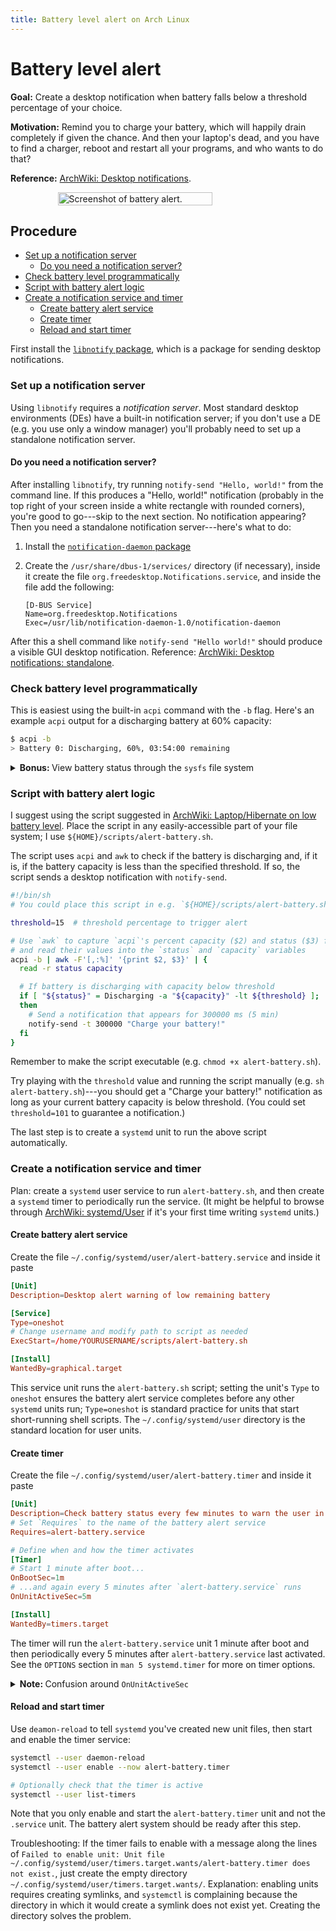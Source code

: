 ```yaml
---
title: Battery level alert on Arch Linux
---
```


# Battery level alert 

**Goal:** Create a desktop notification when battery falls below a threshold percentage of your choice.

**Motivation:** Remind you to charge your battery, which will happily drain completely if given the chance.
And then your laptop's dead, and you have to find a charger, reboot and restart all your programs, and who wants to do that?

**Reference:** [ArchWiki: Desktop notifications](https://wiki.archlinux.org/title/Desktop_notifications).

<div style="display: flex; justify-content: center; width: 100%;">
  <image src="/assets/images/arch/alert-battery.png" alt="Screenshot of battery alert." width="70%" />
</div>

## Procedure
<!-- vim-markdown-toc GFM -->

* [Set up a notification server](#set-up-a-notification-server)
  * [Do you need a notification server?](#do-you-need-a-notification-server)
* [Check battery level programmatically](#check-battery-level-programmatically)
* [Script with battery alert logic](#script-with-battery-alert-logic)
* [Create a notification service and timer](#create-a-notification-service-and-timer)
  * [Create battery alert service](#create-battery-alert-service)
  * [Create timer](#create-timer)
  * [Reload and start timer](#reload-and-start-timer)

<!-- vim-markdown-toc -->

First install the [`libnotify` package](https://archlinux.org/packages/extra/x86_64/libnotify/), which is a package for sending desktop notifications.

### Set up a notification server

Using `libnotify` requires a *notification server*.
Most standard desktop environments (DEs) have a built-in notification server; if you don't use a DE (e.g. you use only a window manager) you'll probably need to set up a standalone notification server. 

#### Do you need a notification server?

After installing `libnotify`, try running `notify-send "Hello, world!"` from the command line.
If this produces a "Hello, world!" notification (probably in the top right of your screen inside a white rectangle with rounded corners), you're good to go---skip to the next section.
No notification appearing? 
Then you need a standalone notification server---here's what to do:

1. Install the [`notification-daemon` package](https://archlinux.org/packages/community/x86_64/notification-daemon/)
1. Create the `/usr/share/dbus-1/services/` directory (if necessary), inside it create the file `org.freedesktop.Notifications.service`, and inside the file add the following:

   ```
   [D-BUS Service]
   Name=org.freedesktop.Notifications
   Exec=/usr/lib/notification-daemon-1.0/notification-daemon
   ```

After this a shell command like `notify-send "Hello world!"` should produce a visible GUI desktop notification.
Reference: [ArchWiki: Desktop notifications: standalone](https://wiki.archlinux.org/title/Desktop_notifications#Standalone).

### Check battery level programmatically

This is easiest using the built-in `acpi` command with the `-b` flag.
Here's an example `acpi` output for a discharging battery at 60% capacity:

```sh
$ acpi -b
> Battery 0: Discharging, 60%, 03:54:00 remaining
```

<details>
  <summary>
  <strong>Bonus: </strong> View battery status through the <code class="language-plaintext highlighter-rouge">sysfs</code> file system
  </summary>

  <p>You can also interface with the battery using Linux’s <a href="https://en.wikipedia.org/wiki/Sysfs"><code class="language-plaintext highlighter-rouge">sysfs</code> file system</a>, which lives in the <code class="language-plaintext highlighter-rouge">/sys</code> directory.
  Battery information typically lives in the directory <code class="language-plaintext highlighter-rouge">/sys/class/power_supply/BAT0</code> (you might also have a <code class="language-plaintext highlighter-rouge">BAT1</code> directory if your laptop has two batteries installed).
  We’ll work with the following files within <code class="language-plaintext highlighter-rouge">/sys/class/power_supply/BAT0</code>:</p>

  <ul>
    <li>The <code class="language-plaintext highlighter-rouge">capacity</code> file holds current battery capacity in percentage.</li>
    <li>The <code class="language-plaintext highlighter-rouge">status</code> file holds the battery’s charging status (e.g. <code class="language-plaintext highlighter-rouge">Charging</code>, <code class="language-plaintext highlighter-rouge">Discharging</code>).</li>
  </ul>

  <p>You can check the battery and status programmatically by <code class="language-plaintext highlighter-rouge">cat</code>-ing the contents of a battery’s <code class="language-plaintext highlighter-rouge">sysfs</code> files.</p>

  <div class="language-sh highlighter-rouge"><div class="highlight"><pre class="highlight"><code><span class="c"># Example: a discharging battery at 60% capacity</span>
  <span class="nv">$ </span><span class="nb">cat</span> /sys/class/power_supply/BAT0/capacity
  <span class="o">&gt;</span> 60
  <span class="nv">$ </span><span class="nb">cat</span> /sys/class/power_supply/BAT0/status
  <span class="o">&gt;</span> Discharging
  </code></pre></div></div>
</details>

### Script with battery alert logic

I suggest using the script suggested in [ArchWiki: Laptop/Hibernate on low battery level](https://wiki.archlinux.org/title/Laptop#Hibernate_on_low_battery_level).
Place the script in any easily-accessible part of your file system; I use  `${HOME}/scripts/alert-battery.sh`.

The script uses `acpi` and `awk` to check if the battery is discharging and, if it is, if the battery capacity is less than the specified threshold.
If so, the script sends a desktop notification with `notify-send`.

```sh
#!/bin/sh
# You could place this script in e.g. `${HOME}/scripts/alert-battery.sh`

threshold=15  # threshold percentage to trigger alert

# Use `awk` to capture `acpi`'s percent capacity ($2) and status ($3) fields
# and read their values into the `status` and `capacity` variables
acpi -b | awk -F'[,:%]' '{print $2, $3}' | {
  read -r status capacity

  # If battery is discharging with capacity below threshold
  if [ "${status}" = Discharging -a "${capacity}" -lt ${threshold} ];
  then
    # Send a notification that appears for 300000 ms (5 min)
    notify-send -t 300000 "Charge your battery!"
  fi
}
```
Remember to make the script executable (e.g. `chmod +x alert-battery.sh`).

Try playing with the `threshold` value and running the script manually (e.g. `sh alert-battery.sh`)---you should get a "Charge your battery!" notification as long as your current battery capacity is below threshold.
(You could set `threshold=101` to guarantee a notification.)

The last step is to create a `systemd` unit to run the above script automatically.

### Create a notification service and timer

Plan: create a `systemd` user service to run `alert-battery.sh`, and then create a `systemd` timer to periodically run the service.
(It might be helpful to browse through [ArchWiki: systemd/User](https://wiki.archlinux.org/title/systemd/User) if it's your first time writing `systemd` units.)

#### Create battery alert service

Create the file `~/.config/systemd/user/alert-battery.service` and inside it paste

```conf
[Unit]
Description=Desktop alert warning of low remaining battery

[Service]
Type=oneshot
# Change username and modify path to script as needed
ExecStart=/home/YOURUSERNAME/scripts/alert-battery.sh

[Install]
WantedBy=graphical.target
```

This service unit runs the `alert-battery.sh` script; setting the unit's `Type` to `oneshot` ensures the battery alert service completes before any other `systemd` units run; `Type=oneshot` is standard practice for units that start short-running shell scripts.
The `~/.config/systemd/user` directory is the standard location for user units.

#### Create timer

Create the file `~/.config/systemd/user/alert-battery.timer` and inside it paste
```conf
[Unit]
Description=Check battery status every few minutes to warn the user in case of low battery
# Set `Requires` to the name of the battery alert service
Requires=alert-battery.service

# Define when and how the timer activates
[Timer]
# Start 1 minute after boot...
OnBootSec=1m
# ...and again every 5 minutes after `alert-battery.service` runs
OnUnitActiveSec=5m

[Install]
WantedBy=timers.target
```

The timer will run the `alert-battery.service` unit 1 minute after boot and then periodically every 5 minutes after `alert-battery.service` last activated.
See the `OPTIONS` section in `man 5 systemd.timer` for more on timer options.

<details>
  <summary>
  <strong>Note: </strong> Confusion around <code class="language-plaintext highlighter-rouge">OnUnitActiveSec</code>
  </summary>
  <p>There is some confusion online about using <code class="language-plaintext highlighter-rouge">OnUnitActiveSec</code> to periodically run <code class="language-plaintext highlighter-rouge">Type=oneshot</code> services.
  The theoretical problem is that <code class="language-plaintext highlighter-rouge">OnUnitActiveSec</code> runs relative to when the unit it triggers becomes active, but <code class="language-plaintext highlighter-rouge">Type=oneshot</code> units never become active—see e.g. <a href="https://github.com/systemd/systemd/issues/6680">.timer doesn’t fire #6680</a>.
  But the <code class="language-plaintext highlighter-rouge">OnUnitActiveSec</code> and <code class="language-plaintext highlighter-rouge">Type=oneshot</code> combination has worked well for me, and <a href="https://github.com/systemd/systemd/issues/21600">OnUnitActiveSec timer and Type=oneshot service #21600</a> rightly points out that the <code class="language-plaintext highlighter-rouge">OnUnitActiveSec</code> and <code class="language-plaintext highlighter-rouge">Type=oneshot</code> combination is used in official <code class="language-plaintext highlighter-rouge">systemd</code> examples.
  So I’m not sure if there is currently a problem or not.
  If anyone reading this knows the best-practice way to run a <code class="language-plaintext highlighter-rouge">Type=oneshot</code> service once at boot and periodically thereafter, please <a href="/notes/arch/basics/network-manager.html">let me know</a>!</p>
</details>

#### Reload and start timer

Use `deamon-reload` to tell `systemd` you've created new unit files, then start and enable the timer service:

```sh
systemctl --user daemon-reload
systemctl --user enable --now alert-battery.timer

# Optionally check that the timer is active
systemctl --user list-timers
```
Note that you only enable and start the `alert-battery.timer` unit and not the `.service` unit.
The battery alert system should be ready after this step.


Troubleshooting: If the timer fails to enable with a message along the lines of `Failed to enable unit: Unit file ~/.config/systemd/user/timers.target.wants/alert-battery.timer does not exist.`, just create the empty directory `~/.config/systemd/user/timers.target.wants/`.
Explanation: enabling units requires creating symlinks, and `systemctl` is complaining because the directory in which it would create a symlink does not exist yet.
Creating the directory solves the problem.
